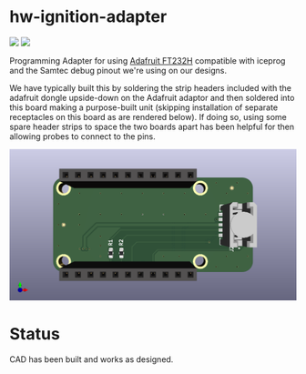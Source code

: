 # hw-ignition-adapter
![](<https://img.shields.io/badge/-Kicad 7-blue>)
![](<https://img.shields.io/badge/-Active-green>)

Programming Adapter for using [Adafruit FT232H](https://www.adafruit.com/product/2264)
compatible with iceprog and the Samtec debug pinout we're using on our designs.

We have typically built this by soldering the strip headers
included with the adafruit dongle upside-down on the
Adafruit adaptor and then soldered into this board making a purpose-built unit (skipping installation of separate receptacles on this board as are rendered below).  If doing so, using some spare
header strips to space the two boards apart has been helpful
for then allowing probes to connect to the pins.

![render](docs/adapter.png)

# Status
CAD has been built and works as designed.
